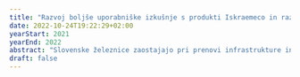```yaml
---
title: "Razvoj boljše uporabniške izkušnje s produkti Iskraemeco in razvoj pametne skupnosti v Mestni občini Kranj"
date: 2022-10-24T19:22:29+02:00
yearStart: 2021
yearEnd: 2022
abstract: "Slovenske železnice zaostajajo pri prenovi infrastrukture in storitev v primerjavi z drugimi Europskimi ponudniki. Izizv predstavlja identifikacija priložnosti za izboljšave, ki bi lahko povečala število potnikov na SŽ in s tem povečala trajnostno mobilnost."
draft: false
---
```


